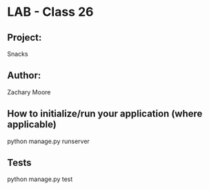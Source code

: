 # LAB - Class 26

## Project: 
Snacks

## Author: 
Zachary Moore


## How to initialize/run your application (where applicable)
python manage.py runserver

## Tests
python manage.py test

